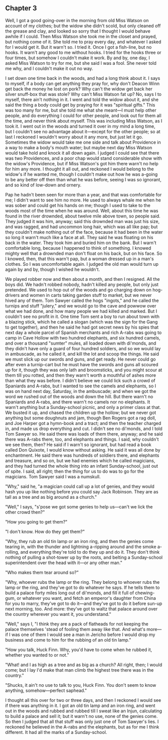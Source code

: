 Chapter 3
-----------------
Well, I got a good going-over in the morning from old Miss Watson on account of my clothes; but the widow she didn't scold, but only cleaned off the grease and clay, and looked so sorry that I thought I would behave awhile if I could. Then Miss Watson she took me in the closet and prayed, but nothing come of it. She told me to pray every day, and whatever I asked for I would get it. But it warn't so. I tried it. Once I got a fish-line, but no hooks. It warn't any good to me without hooks. I tried for the hooks three or four times, but somehow I couldn't make it work. By and by, one day, I asked Miss Watson to try for me, but she said I was a fool. She never told me why, and I couldn't make it out no way.

I set down one time back in the woods, and had a long think about it. I says to myself, if a body can get anything they pray for, why don't Deacon Winn get back the money he lost on pork? Why can't the widow get back her silver snuff-box that was stole? Why can't Miss Watson fat up? No, says I to myself, there ain't nothing in it. I went and told the widow about it, and she said the thing a body could get by praying for it was "spiritual gifts." This was too many for me, but she told me what she meant—I must help other people, and do everything I could for other people, and look out for them all the time, and never think about myself. This was including Miss Watson, as I took it. I went out in the woods and turned it over in my mind a long time, but I couldn't see no advantage about it—except for the other people; so at last I reckoned I wouldn't worry about it any more, but just let it go. Sometimes the widow would take me one side and talk about Providence in a way to make a body's mouth water; but maybe next day Miss Watson would take hold and knock it all down again. I judged I could see that there was two Providences, and a poor chap would stand considerable show with the widow's Providence, but if Miss Watson's got him there warn't no help for him any more. I thought it all out, and reckoned I would belong to the widow's if he wanted me, though I couldn't make out how he was a-going to be any better off then than what he was before, seeing I was so ignorant, and so kind of low-down and ornery.

Pap he hadn't been seen for more than a year, and that was comfortable for me; I didn't want to see him no more. He used to always whale me when he was sober and could get his hands on me; though I used to take to the woods most of the time when he was around. Well, about this time he was found in the river drownded, about twelve mile above town, so people said. They judged it was him, anyway; said this drownded man was just his size, and was ragged, and had uncommon long hair, which was all like pap; but they couldn't make nothing out of the face, because it had been in the water so long it warn't much like a face at all. They said he was floating on his back in the water. They took him and buried him on the bank. But I warn't comfortable long, because I happened to think of something. I knowed mighty well that a drownded man don't float on his back, but on his face. So I knowed, then, that this warn't pap, but a woman dressed up in a man's clothes. So I was uncomfortable again. I judged the old man would turn up again by and by, though I wished he wouldn't.

We played robber now and then about a month, and then I resigned. All the boys did. We hadn't robbed nobody, hadn't killed any people, but only just pretended. We used to hop out of the woods and go charging down on hog-drivers and women in carts taking garden stuff to market, but we never hived any of them. Tom Sawyer called the hogs "ingots," and he called the turnips and stuff "julery," and we would go to the cave and powwow over what we had done, and how many people we had killed and marked. But I couldn't see no profit in it. One time Tom sent a boy to run about town with a blazing stick, which he called a slogan (which was the sign for the Gang to get together), and then he said he had got secret news by his spies that next day a whole parcel of Spanish merchants and rich A-rabs was going to camp in Cave Hollow with two hundred elephants, and six hundred camels, and over a thousand "sumter" mules, all loaded down with di'monds, and they didn't have only a guard of four hundred soldiers, and so we would lay in ambuscade, as he called it, and kill the lot and scoop the things. He said we must slick up our swords and guns, and get ready. He never could go after even a turnip-cart but he must have the swords and guns all scoured up for it, though they was only lath and broomsticks, and you might scour at them till you rotted, and then they warn't worth a mouthful of ashes more than what they was before. I didn't believe we could lick such a crowd of Spaniards and A-rabs, but I wanted to see the camels and elephants, so I was on hand next day, Saturday, in the ambuscade; and when we got the word we rushed out of the woods and down the hill. But there warn't no Spaniards and A-rabs, and there warn't no camels nor no elephants. It warn't anything but a Sunday-school picnic, and only a primer class at that. We busted it up, and chased the children up the hollow; but we never got anything but some doughnuts and jam, though Ben Rogers got a rag doll, and Joe Harper got a hymn-book and a tract; and then the teacher charged in, and made us drop everything and cut. I didn't see no di'monds, and I told Tom Sawyer so. He said there was loads of them there, anyway; and he said there was A-rabs there, too, and elephants and things. I said, why couldn't we see them, then? He said if I warn't so ignorant, but had read a book called Don Quixote, I would know without asking. He said it was all done by enchantment. He said there was hundreds of soldiers there, and elephants and treasure, and so on, but we had enemies which he called magicians, and they had turned the whole thing into an infant Sunday-school, just out of spite. I said, all right; then the thing for us to do was to go for the magicians. Tom Sawyer said I was a numskull.

"Why," said he, "a magician could call up a lot of genies, and they would hash you up like nothing before you could say Jack Robinson. They are as tall as a tree and as big around as a church."

"Well," I says, "s'pose we got some genies to help us—can't we lick the other crowd then?"

"How you going to get them?"

"I don't know. How do they get them?"

"Why, they rub an old tin lamp or an iron ring, and then the genies come tearing in, with the thunder and lightning a-ripping around and the smoke a-rolling, and everything they're told to do they up and do it. They don't think nothing of pulling a shot-tower up by the roots, and belting a Sunday-school superintendent over the head with it—or any other man."

"Who makes them tear around so?"

"Why, whoever rubs the lamp or the ring. They belong to whoever rubs the lamp or the ring, and they've got to do whatever he says. If he tells them to build a palace forty miles long out of di'monds, and fill it full of chewing-gum, or whatever you want, and fetch an emperor's daughter from China for you to marry, they've got to do it—and they've got to do it before sun-up next morning, too. And more: they've got to waltz that palace around over the country wherever you want it, you understand."

"Well," says I, "I think they are a pack of flatheads for not keeping the palace themselves 'stead of fooling them away like that. And what's more—if I was one of them I would see a man in Jericho before I would drop my business and come to him for the rubbing of an old tin lamp."

"How you talk, Huck Finn. Why, you'd have to come when he rubbed it, whether you wanted to or not."

"What! and I as high as a tree and as big as a church? All right, then; I would come; but I lay I'd make that man climb the highest tree there was in the country."

"Shucks, it ain't no use to talk to you, Huck Finn. You don't seem to know anything, somehow—perfect saphead."

I thought all this over for two or three days, and then I reckoned I would see if there was anything in it. I got an old tin lamp and an iron ring, and went out in the woods and rubbed and rubbed till I sweat like an Injun, calculating to build a palace and sell it; but it warn't no use, none of the genies come. So then I judged that all that stuff was only just one of Tom Sawyer's lies. I reckoned he believed in the A-rabs and the elephants, but as for me I think different. It had all the marks of a Sunday-school.
